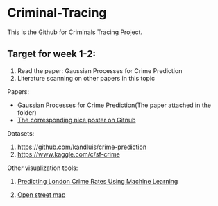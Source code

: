 # Criminal-Tracing
This is the Github for Criminals Tracing Project.

## Target for week 1-2:

1. Read the paper: Gaussian Processes for Crime Prediction
2. Literature scanning on other papers in this topic

Papers:
	
* Gaussian Processes for Crime Prediction(The paper attached in the folder)
* [The corresponding nice poster on Gitnub](https://github.com/kandluis/crime-prediction)

Datasets:

1. https://github.com/kandluis/crime-prediction
2. https://www.kaggle.com/c/sf-crime

Other visualization tools:

1. [Predicting London Crime Rates Using Machine Learning](https://blog.dataiku.com/predicting-london-crime-rates-using-machine-learning)

2. [Open street map](https://www.openstreetmap.org/#map=5/38.007/-95.844)

